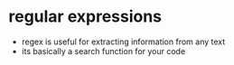# regular expressions
- regex is useful for extracting information from any text
- its basically a search function for your code

